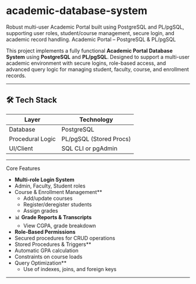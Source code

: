 # academic-database-system
Robust multi-user Academic Portal built using PostgreSQL and PL/pgSQL, supporting user roles, student/course management, secure login, and academic record handling.
 Academic Portal – PostgreSQL & PL/pgSQL

This project implements a fully functional **Academic Portal Database System** using **PostgreSQL** and **PL/pgSQL**. Designed to support a multi-user academic environment with secure logins, role-based access, and advanced query logic for managing student, faculty, course, and enrollment records.

---

## 🛠️ Tech Stack

| Layer          | Technology            |
|----------------|------------------------|
| Database        | PostgreSQL             |
| Procedural Logic| PL/pgSQL (Stored Procs)|
| UI/Client       | SQL CLI or pgAdmin     |

---

 Core Features

-  **Multi-role Login System**
  - Admin, Faculty, Student roles
- Course & Enrollment Management**
  - Add/update courses
  - Register/deregister students
  - Assign grades
- 📊 **Grade Reports & Transcripts**
  - View CGPA, grade breakdown
-  **Role-Based Permissions**
  - Secured procedures for CRUD operations
-  Stored Procedures & Triggers**
  - Automatic GPA calculation
  - Constraints on course loads
- Query Optimization**
  - Use of indexes, joins, and foreign keys

---



